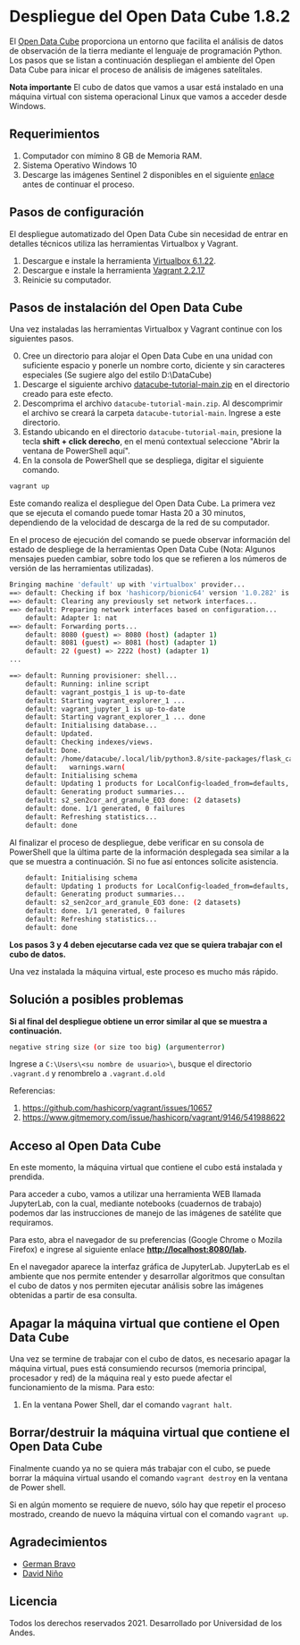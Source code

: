 # Despliegue del Open Data Cube 1.8.2

El [Open Data Cube](https://www.opendatacube.org/) proporciona un entorno que facilita el análisis de datos de observación de la tierra mediante el lenguaje de programación Python. Los pasos que se listan a continuación despliegan el ambiente del Open Data Cube para inicar el proceso de análisis de imágenes satelitales.

**Nota importante**
El cubo de datos que vamos a usar está instalado en una máquina virtual con sistema operacional Linux que vamos a acceder desde Windows.

## Requerimientos

1. Computador con mímino 8 GB de Memoria RAM.
2. Sistema Operativo Windows 10
3. Descarge las imágenes Sentinel 2 disponibles en el siguiente [enlace](https://drive.google.com/drive/folders/1eNWlKCcia3FsnhFA7k61m3pnkFp3OiF6?usp=sharing) antes de continuar el proceso.

## Pasos de configuración

El despliegue automatizado del Open Data Cube sin necesidad de entrar en detalles técnicos utiliza las herramientas Virtualbox y Vagrant. 

1. Descargue e instale la herramienta [Virtualbox 6.1.22](https://download.virtualbox.org/virtualbox/6.1.22/VirtualBox-6.1.22-144080-Win.exe).
2. Descargue e instale la herramienta [Vagrant 2.2.17](https://releases.hashicorp.com/vagrant/2.2.17/vagrant_2.2.17_x86_64.msi)
3. Reinicie su computador.

## Pasos de instalación del Open Data Cube 

Una vez instaladas las herramientas Virtualbox y Vagrant continue con los siguientes pasos.

0. Cree un directorio para alojar el Open Data Cube en una unidad con suficiente espacio y ponerle un nombre corto, diciente y sin caracteres especiales (Se sugiere algo del estilo D:\DataCube)
1. Descarge el siguiente archivo [datacube-tutorial-main.zip](https://github.com/MINE-Coursera/GEO_M4_DataCube/archive/refs/heads/main.zip) en el directorio creado para este efecto.
2. Descomprima el archivo `datacube-tutorial-main.zip`. Al descomprimir el archivo se creará la carpeta `datacube-tutorial-main`. Ingrese a este directorio.
3. Estando ubicando en el directorio `datacube-tutorial-main`, presione la tecla **shift + click derecho**, en el menú contextual seleccione "Abrir la ventana de PowerShell aquí".
4. En la consola de PowerShell que se despliega, digitar el siguiente comando.

```bash 
vagrant up
```

Este comando realiza el despliegue del Open Data Cube. La primera vez que se ejecuta el comando puede tomar Hasta 20 a 30 minutos, dependiendo de la velocidad de descarga de la red de su computador. 

En el proceso de ejecución del comando se puede observar información del estado de despliege de la herramientas Open Data Cube (Nota: Algunos mensajes pueden cambiar, sobre todo los que se refieren a los números de versión de las herramientas utilizadas).

```bash
Bringing machine 'default' up with 'virtualbox' provider...
==> default: Checking if box 'hashicorp/bionic64' version '1.0.282' is up to date...
==> default: Clearing any previously set network interfaces...
==> default: Preparing network interfaces based on configuration...
    default: Adapter 1: nat
==> default: Forwarding ports...
    default: 8080 (guest) => 8080 (host) (adapter 1)
    default: 8081 (guest) => 8081 (host) (adapter 1)
    default: 22 (guest) => 2222 (host) (adapter 1)
...

==> default: Running provisioner: shell...
    default: Running: inline script
    default: vagrant_postgis_1 is up-to-date
    default: Starting vagrant_explorer_1 ...
    default: vagrant_jupyter_1 is up-to-date
    default: Starting vagrant_explorer_1 ... done
    default: Initialising database...
    default: Updated.
    default: Checking indexes/views.
    default: Done.
    default: /home/datacube/.local/lib/python3.8/site-packages/flask_caching/__init__.py:201: UserWarning: Flask-Caching: CACHE_TYPE is set to null, caching is effectively disabled.
    default:   warnings.warn(
    default: Initialising schema
    default: Updating 1 products for LocalConfig<loaded_from=defaults, environment='default', config={'db_hostname': 'postgis', 'db_port': '5432', 'db_database': 'datacube', 'db_username': 'datacube', 'db_password': '***', 'index_driver': 'default', 'db_connection_timeout': '60'}>
    default: Generating product summaries...
    default: s2_sen2cor_ard_granule_EO3 done: (2 datasets)
    default: done. 1/1 generated, 0 failures
    default: Refreshing statistics...
    default: done
```

Al finalizar el proceso de despliegue, debe verificar en su consola de PowerShell que la última parte de la información desplegada sea similar a la que se muestra a continuación. Si no fue así entonces solicite asistencia.

```bash 
    default: Initialising schema
    default: Updating 1 products for LocalConfig<loaded_from=defaults, environment='default', config={'db_hostname': 'postgis', 'db_port': '5432', 'db_database': 'datacube', 'db_username': 'datacube', 'db_password': '***', 'index_driver': 'default', 'db_connection_timeout': '60'}>
    default: Generating product summaries...
    default: s2_sen2cor_ard_granule_EO3 done: (2 datasets)
    default: done. 1/1 generated, 0 failures
    default: Refreshing statistics...
    default: done
```

**Los pasos 3 y 4 deben ejecutarse cada vez que se quiera trabajar con el cubo de datos.**

Una vez instalada la máquina virtual, este proceso es mucho más rápido.

## Solución a posibles problemas

**Si al final del despliegue obtiene un error similar al que se muestra a continuación.**

```bash 
negative string size (or size too big) (argumenterror) 
````

Ingrese a `C:\Users\<su nombre de usuario>\`, busque el directorio `.vagrant.d` y renombrelo a `.vagrant.d.old`

Referencias:
1. https://github.com/hashicorp/vagrant/issues/10657
2. https://www.gitmemory.com/issue/hashicorp/vagrant/9146/541988622

## Acceso al Open Data Cube

En este momento, la máquina virtual que contiene el cubo está instalada y prendida.

Para acceder a cubo, vamos a utilizar una herramienta WEB llamada JupyterLab, con la cual, mediante notebooks (cuadernos de trabajo) podemos dar las instrucciones de manejo de las imágenes de satélite que requiramos.

Para esto, abra el navegador de su preferencias (Google Chrome o Mozila Firefox) e ingrese al siguiente enlace **[http://localhost:8080/lab](http://localhost:8080/lab).**

En el navegador aparece la interfaz gráfica de JupyterLab. JupyterLab es el ambiente que nos permite entender y desarrollar algoritmos que consultan el cubo de datos y nos permiten ejecutar análisis sobre las imágenes obtenidas a partir de esa consulta. 

## Apagar la máquina virtual que contiene el Open Data Cube

Una vez se termine de trabajar con el cubo de datos, es necesario apagar la máquina virtual, pues está consumiendo recursos (memoria principal, procesador y red) de la máquina real y esto puede afectar el funcionamiento de la misma. Para esto:

1. En la ventana Power Shell, dar el comando `vagrant halt`.

## Borrar/destruir la máquina virtual que contiene el Open Data Cube

Finalmente cuando ya no se quiera más trabajar con el cubo, se puede borrar la máquina virtual usando el comando `vagrant destroy` en la ventana de Power shell.

Si en algún momento se requiere de nuevo, sólo hay que repetir el proceso mostrado, creando de nuevo la máquina virtual con el comando `vagrant up`.


## Agradecimientos

- [German Bravo]()
- [David Niño](https://github.com/dfnino10) 

## Licencia

Todos los derechos reservados 2021. Desarrollado por Universidad de los Andes. 
